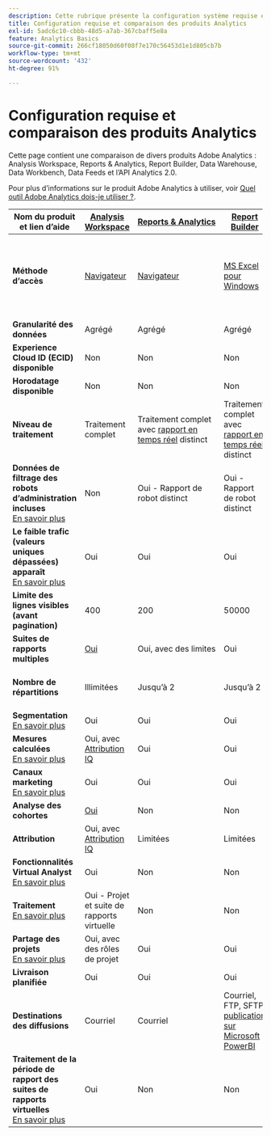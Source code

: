 ```yaml
---
description: Cette rubrique présente la configuration système requise et compare Analysis Workspace, les Reports & Analytics, les, le Report Builder, Data Warehouse et Data Workbench.
title: Configuration requise et comparaison des produits Analytics
exl-id: 5adc6c10-cbbb-48d5-a7ab-367cbaff5e8a
feature: Analytics Basics
source-git-commit: 266cf18050d60f08f7e170c56453d1e1d805cb7b
workflow-type: tm+mt
source-wordcount: '432'
ht-degree: 91%

---
```


# Configuration requise et comparaison des produits Analytics

Cette page contient une comparaison de divers produits Adobe Analytics : Analysis Workspace, Reports &amp; Analytics, Report Builder, Data Warehouse, Data Workbench, Data Feeds et l’API Analytics 2.0.

Pour plus d’informations sur le produit Adobe Analytics à utiliser, voir [Quel outil Adobe Analytics dois-je utiliser ?](/help/analyze/get-started/which-analytics-tool.md).

| Nom du produit et lien d’aide | [Analysis Workspace](/help/analyze/analysis-workspace/home.md) | [Reports &amp; Analytics](/help/analyze/reports-analytics/getting-started.md) | [Report Builder](/help/analyze/report-builder/home.md) | [Data Warehouse](/help/export/data-warehouse/data-warehouse.md) | [Data Workbench](https://experienceleague.adobe.com/docs/data-workbench/using/home.html?lang=fr) | [Flux de données](/help/export/analytics-data-feed/data-feed-overview.md) | [API Analytics 2.0](https://www.adobe.io/apis/experiencecloud/analytics/docs.html) |
|---|---|---|---|---|---|---|---|
| **Méthode d’accès** | [Navigateur](/help/analyze/get-started/sys-reqs.md) | [Navigateur](/help/analyze/get-started/sys-reqs.md) | [MS Excel pour Windows](/help/analyze/report-builder/setup/system-requirements.md) | Configuration via le navigateur. [En savoir plus](/help/analyze/get-started/sys-reqs.md) | [Windows 64 bits](https://experienceleague.adobe.com/docs/data-workbench/using/install/c-data-workbench-client-install.html?lang=fr) | Configuration via le navigateur. [En savoir plus](/help/export/analytics-data-feed/data-feed-overview.md) | Outils de l’API RESTful. Connectez-vous à l’aide des informations d’identification Adobe Developer. [En savoir plus](https://developer.adobe.com/analytics-apis/docs/2.0/) |
| **Granularité des données** | Agrégé | Agrégé | Agrégé | Agrégé | Accès | Accès | Agrégé |
| **Experience Cloud ID (ECID) disponible** | Non | Non | Non | Oui | Oui | Oui | Non |
| **Horodatage disponible** | Non | Non | Non | Non | Oui | Oui | Non |
| **Niveau de traitement** | Traitement complet | Traitement complet avec [rapport en temps réel](/help/admin/admin/c-manage-report-suites/c-edit-report-suites/realtime/realtime.md) distinct | Traitement complet avec [rapport en temps réel](/help/admin/admin/c-manage-report-suites/c-edit-report-suites/realtime/realtime.md) distinct | Traitement complet | Traitement complet | Traitement complet | Traitement complet |
| **Données de filtrage des robots d’administration incluses** <br> [En savoir plus](/help/admin/admin/c-manage-report-suites/c-edit-report-suites/general/bot-removal/bot-removal.md) | Non | Oui - Rapport de robot distinct | Oui - Rapport de robot distinct | Non | Non | Non | Non |
| **Le faible trafic (valeurs uniques dépassées) apparaît** <br> [En savoir plus](/help/technotes/low-traffic.md) | Oui | Oui | Oui | Non | Non | Non | Oui |
| **Limite des lignes visibles (avant pagination)** | 400 | 200 | 50000 | Illimitées | Illimitées | Illimitées | 50000 |
| **Suites de rapports multiples** | [Oui](/help/analyze/analysis-workspace/build-workspace-project/multiple-report-suites.md) | Oui, avec des limites | Oui | Non | Oui | Non | Oui |
| **Nombre de répartitions** | Illimitées | Jusqu’à 2 | Jusqu’à 2 | Illimitées | Illimitées | Illimitées | Illimitées, appliquées à plusieurs requêtes |
| **Segmentation** <br> [En savoir plus](/help/components/segmentation/segmentation-workflow/seg-workflow.md) | Oui | Oui | Oui | Oui, avec des [limites](/help/components/segmentation/seg-reference/seg-compatibility.md) | Oui | Non | Oui |
| **Mesures calculées** <br> [En savoir plus](/help/components/c-calcmetrics/cm-overview.md) | Oui, avec [Attribution IQ](/help/analyze/analysis-workspace/attribution/overview.md) | Oui | Oui | Non | Oui | Non | Oui, avec [Attribution IQ](/help/analyze/analysis-workspace/attribution/overview.md) |
| **Canaux marketing** <br> [En savoir plus](/help/components/c-marketing-channels/c-getting-started-mchannel.md) | Oui | Oui | Oui | Oui | Oui | Oui - [va_finder, va_closer](/help/export/analytics-data-feed/c-df-contents/datafeeds-reference.md) | Oui |
| **Analyse des cohortes** | [Oui](/help/analyze/analysis-workspace/visualizations/cohort-table/cohort-analysis.md) | Non | Non | Non | Oui | Non | Non |
| **Attribution** | Oui, avec [Attribution IQ](/help/analyze/analysis-workspace/attribution/overview.md) | Limitées | Limitées | Non | Oui | Non | Oui, avec [Attribution IQ](/help/analyze/analysis-workspace/attribution/overview.md) |
| **Fonctionnalités Virtual Analyst** <br> [En savoir plus](/help/analyze/analysis-workspace/virtual-analyst/overview.md) | Oui | Non | Non | Non | Non | Non | Oui |
| **Traitement** <br> [En savoir plus](/help/analyze/analysis-workspace/curate-share/curate.md) | Oui - Projet et suite de rapports virtuelle | Non | Non | Non | Non | Non | Oui - Suite de rapports virtuelle uniquement |
| **Partage des projets** <br> [En savoir plus](/help/analyze/analysis-workspace/curate-share/share-projects.md) | Oui, avec des rôles de projet | Oui | Oui | Non | Oui | Non | Non |
| **Livraison planifiée** | Oui | Oui | Oui | Oui | Non | Oui | Non |
| **Destinations des diffusions** | Courriel | Courriel | Courriel, FTP, SFTP, [publication sur Microsoft PowerBI](/help/analyze/report-builder/c-publish-power-bi/power-bi.md) | Amazon S3, Google Cloud Platform, Azure SAS, Azure RBAC et Email | - | Amazon S3, Azure RBAC, Azure SAS et Google Cloud Platform | - |
| **Traitement de la période de rapport des suites de rapports virtuelles** <br> [En savoir plus](/help/components/vrs/vrs-report-time-processing.md) | Oui | Non | Non | Non | Non | Non | Oui |
